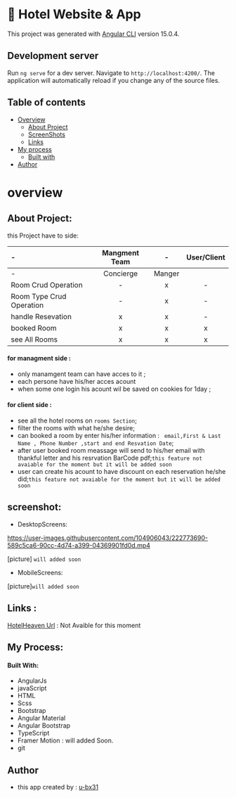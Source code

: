 # 🏨 Hotel Website & App

This project was generated with [Angular CLI](https://github.com/angular/angular-cli) version 15.0.4.
## Development server

Run `ng serve` for a dev server. Navigate to `http://localhost:4200/`. The application will automatically reload if you change any of the source files.

## Table of contents

- [Overview](#overview)
  - [About Project](#about)
  - [ScreenShots](#screenshot)
  - [Links](#links)
- [My process](#my-process)
  - [Built with](#built-with)
- [Author](#author)

# overview

## About Project:

this Project have to side:

|-| Mangment Team |-|User/Client  |
|:-----|:-----:|:-----:|:-----:|
|-|   Concierge   | Manger  |    |
|Room Crud Operation |-|x|-|
|Room Type Crud Operation |-|x|-|
|handle Resevation| x | x|-|
|booked Room|x | x | x|
|see All Rooms| x | x | x|


#### for managment side : 
- only manamgent team can have acces to it ;
- each persone have his/her acces acount
- when some one login his acount wil be saved on cookies for 1day ;

#### for client side : 
- see all the hotel rooms on `rooms Section`;
- filter the rooms with what he/she desire;
- can booked a room by enter his/her information : ` email,First & Last Name , Phone Number ,start and end Resvation Date`;
- after user booked room meassage will send to his/her email with thankful letter and his resrvation BarCode pdf;`this feature not avaiable for the moment but it will be added soon`
- user can create his acount to have discount on each reservation he/she did;`this feature not avaiable for the moment but it will be added soon`


## screenshot:
- DesktopScreens: 


https://user-images.githubusercontent.com/104906043/222773690-589c5ca6-90cc-4d74-a399-04369901fd0d.mp4

[picture] `will added soon`
- MobileScreens:

[picture]`will added soon`

## Links :
[HotelHeaven Url]('#') : Not Avaible for this moment

## My Process:
 #### Built With:
 - AngularJs
 - javaScript
 - HTML
 - Scss
 - Bootstrap
 - Angular Material
 - Angular Bootstrap
 - TypeScript 
 - Framer Motion : will added Soon.
 - git 


## Author 
- this app created by : [u-bx31](https://github.com/u-bx31)






